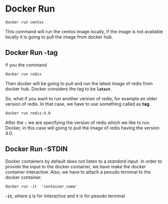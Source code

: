 
# Docker Run

`docker run centos`

This command will run the centos image locally, if the image is not available locally it is going to pull the image from docker hub.

## Docker Run -tag

if you the command 

`docker run redis`

Then docker will be going to pull and run the latest image of redis from docker hub. Docker considers the tag to be **`latest`**.

So, what if you want to run another version of redis, for example an older version of redis. In that case, we have to use something called as **tag**. 

`docker run redis:4.0` 

After the **`:`** we are specifying the version of redis which we like to run. Docker, in this case will going to pull the image of redis having the version 4.0.


## Docker Run -STDIN

Docker containers by default does not listen to a _standard input_. In order to provide the input to the docker container, we have make the docker container interactive. Also, we have to attach a pesudo terminal to the docker container.

`docker run -it  'container_name'`

**`-it`**, where **`i`** is for interactive and **`t`** is for pesudo terminal

  